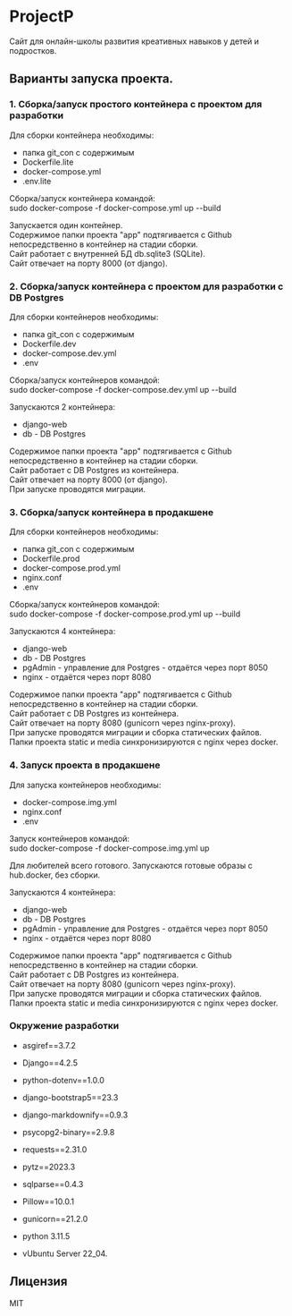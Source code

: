 # ProjectP
Сайт для онлайн-школы развития креативных навыков у детей и подростков.


## Варианты запуска проекта.
### 1. Сборка/запуск простого контейнера с проектом для разработки
Для сборки контейнера необходимы:
- папка git_con с содержимым
- Dockerfile.lite
- docker-compose.yml
- .env.lite

Сборка/запуск контейнера командой: \
    sudo docker-compose -f docker-compose.yml up --build

Запускается один контейнер.\
Содержимое папки проекта "app" подтягивается с Github  непосредственно в контейнер на стадии сборки.\
Сайт работает с внутренней БД db.sqlite3 (SQLite).\
Сайт отвечает на порту 8000 (от django).


### 2. Сборка/запуск контейнера с проектом для разработки c DB Postgres
Для сборки контейнеров необходимы:
- папка git_con с содержимым
- Dockerfile.dev
- docker-compose.dev.yml
- .env

Сборка/запуск контейнеров командой: \
    sudo docker-compose -f docker-compose.dev.yml up --build

Запускаются 2 контейнера:
- django-web 
- db - DB Postgres

Содержимое папки проекта "app" подтягивается с Github  непосредственно в контейнер на стадии сборки.\
Сайт работает с DB Postgres из контейнера.\
Сайт отвечает на порту 8000 (от django).\
При запуске проводятся миграции.


### 3. Сборка/запуск контейнера в продакшене
Для сборки контейнеров необходимы:
- папка git_con с содержимым
- Dockerfile.prod
- docker-compose.prod.yml
- nginx.conf
- .env

Сборка/запуск контейнеров командой: \
    sudo docker-compose -f docker-compose.prod.yml up --build

Запускаются 4 контейнера:
- django-web 
- db - DB Postgres
- pgAdmin - управление для Postgres - отдаётся через порт 8050
- nginx  - отдаётся через порт 8080

Содержимое папки проекта "app" подтягивается с Github непосредственно в контейнер на стадии сборки.\
Сайт работает с DB Postgres из контейнера.\
Сайт отвечает на порту 8080 (gunicorn через nginx-proxy).\
При запуске проводятся миграции и сборка статических файлов.\
Папки проекта static и media синхронизируются с nginx через docker.

### 4. Запуск проекта в продакшене
Для запуска контейнеров необходимы:
- docker-compose.img.yml
- nginx.conf
- .env

Запуск контейнеров командой: \
    sudo docker-compose -f docker-compose.img.yml up

Для любителей всего готового. 
Запускаются готовые образы с hub.docker, без сборки.

Запускаются 4 контейнера:
- django-web 
- db - DB Postgres
- pgAdmin - управление для Postgres - отдаётся через порт 8050
- nginx  - отдаётся через порт 8080

Содержимое папки проекта "app" подтягивается с Github непосредственно в контейнер на стадии сборки.\
Сайт работает с DB Postgres из контейнера.\
Сайт отвечает на порту 8080 (gunicorn через nginx-proxy).\
При запуске проводятся миграции и сборка статических файлов.\
Папки проекта static и media синхронизируются с nginx через docker.


### Окружение разработки
- asgiref==3.7.2
- Django==4.2.5
- python-dotenv==1.0.0
- django-bootstrap5==23.3
- django-markdownify==0.9.3
- psycopg2-binary==2.9.8
- requests==2.31.0
- pytz==2023.3
- sqlparse==0.4.3
- Pillow==10.0.1
- gunicorn==21.2.0

- python 3.11.5
- vUbuntu Server 22_04.

## Лицензия
MIT
